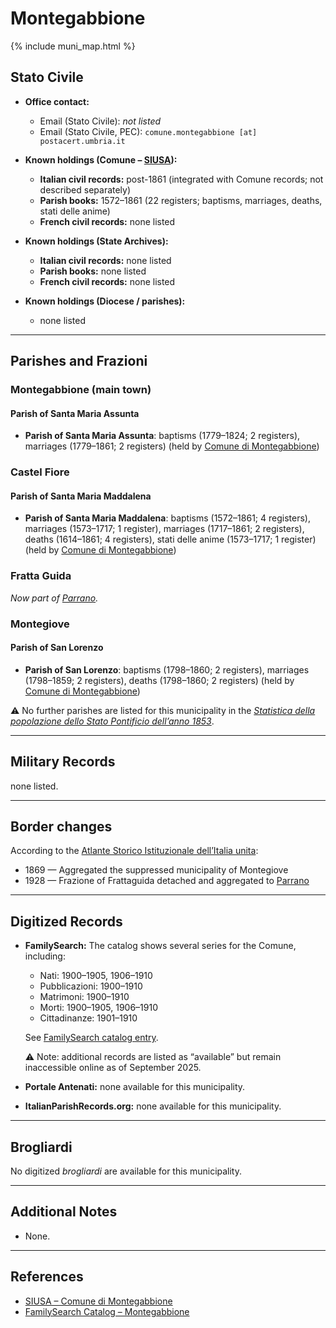 # Montegabbione

{% include muni_map.html %}

## Stato Civile

* **Office contact:**

  * Email (Stato Civile): *not listed*
  * Email (Stato Civile, PEC): `comune.montegabbione [at] postacert.umbria.it`

* **Known holdings (Comune – [SIUSA](https://siusa-archivi.cultura.gov.it/cgi-bin/siusa/pagina.pl?TipoPag=comparc&Chiave=304172)):**

  * **Italian civil records:** post-1861 (integrated with Comune records; not described separately)
  * **Parish books:** 1572–1861 (22 registers; baptisms, marriages, deaths, stati delle anime)
  * **French civil records:** none listed

* **Known holdings (State Archives):**

  * **Italian civil records:** none listed
  * **Parish books:** none listed
  * **French civil records:** none listed

* **Known holdings (Diocese / parishes):**

  * none listed

---

## Parishes and Frazioni

### Montegabbione (main town)

#### Parish of Santa Maria Assunta

* **Parish of Santa Maria Assunta**: baptisms (1779–1824; 2 registers), marriages (1779–1861; 2 registers) (held by [Comune di Montegabbione](https://siusa-archivi.cultura.gov.it/cgi-bin/siusa/pagina.pl?TipoPag=comparc&Chiave=304172))

### Castel Fiore

#### Parish of Santa Maria Maddalena

* **Parish of Santa Maria Maddalena**: baptisms (1572–1861; 4 registers), marriages (1573–1717; 1 register), marriages (1717–1861; 2 registers), deaths (1614–1861; 4 registers), stati delle anime (1573–1717; 1 register) (held by [Comune di Montegabbione](https://siusa-archivi.cultura.gov.it/cgi-bin/siusa/pagina.pl?TipoPag=comparc&Chiave=304172))

### Fratta Guida

*Now part of [Parrano](parrano.md).*

### Montegiove

#### Parish of San Lorenzo

* **Parish of San Lorenzo**: baptisms (1798–1860; 2 registers), marriages (1798–1859; 2 registers), deaths (1798–1860; 2 registers) (held by [Comune di Montegabbione](https://siusa-archivi.cultura.gov.it/cgi-bin/siusa/pagina.pl?TipoPag=comparc&Chiave=304172))

⚠️ No further parishes are listed for this municipality in the *[Statistica della popolazione dello Stato Pontificio dell’anno 1853](https://www.google.it/books/edition/Statistics_della_popolazione_dello_Stato/v6dCAQAAMAAJ)*.

---

## Military Records

none listed.

---

## Border changes

According to the [Atlante Storico Istituzionale dell’Italia unita](http://dati.san.beniculturali.it/asi/local/detail.html?UA05149):

* 1869 — Aggregated the suppressed municipality of Montegiove
* 1928 — Frazione of Frattaguida detached and aggregated to [Parrano](parrano.md)

---

## Digitized Records

* **FamilySearch:** The catalog shows several series for the Comune, including:

  * Nati: 1900–1905, 1906–1910
  * Pubblicazioni: 1900–1910
  * Matrimoni: 1900–1910
  * Morti: 1900–1905, 1906–1910
  * Cittadinanze: 1901–1910

  See [FamilySearch catalog entry](https://www.familysearch.org/en/search/catalog/653064).

  ⚠️ Note: additional records are listed as “available” but remain inaccessible online as of September 2025.

* **Portale Antenati:** none available for this municipality.

* **ItalianParishRecords.org:** none available for this municipality.

---

## Brogliardi

No digitized *brogliardi* are available for this municipality.

---

## Additional Notes

* None.

---

## References

* [SIUSA – Comune di Montegabbione](https://siusa-archivi.cultura.gov.it/cgi-bin/siusa/pagina.pl?TipoPag=comparc&Chiave=304172)
* [FamilySearch Catalog – Montegabbione](https://www.familysearch.org/en/search/catalog/653064)
